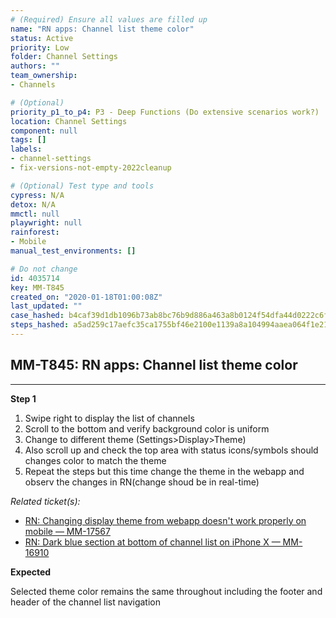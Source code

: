```yaml
---
# (Required) Ensure all values are filled up
name: "RN apps: Channel list theme color"
status: Active
priority: Low
folder: Channel Settings
authors: ""
team_ownership: 
- Channels

# (Optional)
priority_p1_to_p4: P3 - Deep Functions (Do extensive scenarios work?)
location: Channel Settings
component: null
tags: []
labels: 
- channel-settings
- fix-versions-not-empty-2022cleanup

# (Optional) Test type and tools
cypress: N/A
detox: N/A
mmctl: null
playwright: null
rainforest: 
- Mobile
manual_test_environments: []

# Do not change
id: 4035714
key: MM-T845
created_on: "2020-01-18T01:00:08Z"
last_updated: ""
case_hashed: b4caf39d1db1096b73ab8bc76b9d886a463a8b0124f54dfa44d0222c6f79a3009a9770a7d29388aadeff1e71e9017fe9
steps_hashed: a5ad259c17aefc35ca1755bf46e2100e1139a8a104994aaea064f1e21fee349cd8c0fa5b61536a186b594fcc7fb049f3
---
```


<!-- (Auto-generated) Based on frontmatter's "key" and "name" -->

## MM-T845: RN apps: Channel list theme color

---

**Step 1**

1. Swipe right to display the list of channels
2. Scroll to the bottom and verify background color is uniform
3. Change to different theme (Settings>Display>Theme)
4. Also scroll up and check the top area with status icons/symbols should changes color to match the theme
5. Repeat the steps but this time change the theme in the webapp and observ the changes in RN(change shoud be in real-time)

_Related ticket(s):_

- [RN: Changing display theme from webapp doesn't work properly on mobile — MM-17567](https://mattermost.atlassian.net/browse/MM-17567)
- [RN: Dark blue section at bottom of channel list on iPhone X — MM-16910](https://mattermost.atlassian.net/browse/MM-16910)

**Expected**

Selected theme color remains the same throughout including the footer and header of the channel list navigation
